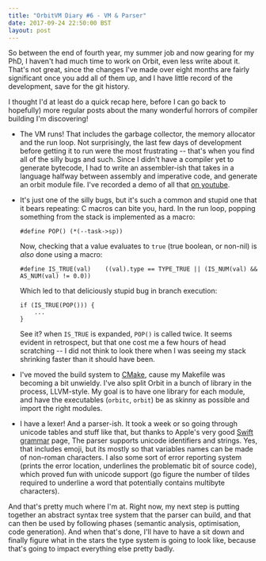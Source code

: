 ```yaml
---
title: "OrbitVM Diary #6 - VM & Parser"
date: 2017-09-24 22:50:00 BST
layout: post
---
```


So between the end of fourth year, my summer job and now gearing for my PhD, I
haven't had much time to work on Orbit, even less write about it. That's not
great, since the changes I've made over eight months are fairly significant
once you add all of them up, and I have little record of the development, save
for the git history.

I thought I'd at least do a quick recap here, before I can go back to 
hopefully) more regular posts about the many wonderful horrors of compiler
building I'm discovering!

 * The VM runs! That includes the garbage collector, the memory allocator and
   the run loop. Not surprisingly, the last few days of development before
   getting it to run were the most frustrating -- that's when you find all of
   the silly bugs and such. Since I didn't have a compiler yet to generate
   bytecode, I had to write an assembler-ish that takes in a language halfway
   between assembly and imperative code, and generate an orbit module file. I've
   recorded a demo of all that [on youtube][1].
 
 * It's just one of the silly bugs, but it's such a common and stupid one that
   it bears repeating: C macros can bite you, hard. In the run loop, popping
   something from the stack is implemented as a macro:
   
       #define POP() (*(--task->sp))

   Now, checking that a value evaluates to `true` (true boolean, or non-nil) is
   *also* done using a macro:
   
       #define IS_TRUE(val)    ((val).type == TYPE_TRUE || (IS_NUM(val) && AS_NUM(val) != 0.0))
   
   Which led to that deliciously stupid bug in branch execution:
   
       if (IS_TRUE(POP())) {
           ...
       }
       
   See it? when `IS_TRUE` is expanded, `POP()` is called twice. It seems evident
   in retrospect, but that one cost me a few hours of head scratching -- I did
   not think to look there when I was seeing my stack shrinking faster than it
   should have been.

 * I've moved the build system to [CMake][2], cause my Makefile was becoming a
   bit unwieldy. I've also split Orbit in a bunch of library in the process,
   LLVM-style. My goal is to have one library for each module, and have the
   executables (`orbitc`, `orbit`) be as skinny as possible and import the right
   modules.
   
 * I have a lexer! And a parser-ish. It took a week or so going through unicode
   tables and stuff like that, but thanks to Apple's very good
   [Swift grammar][3] page, The parser supports unicode identifiers and strings.
   Yes, that includes emoji, but its mostly so that variables names can be made
   of non-roman characters. I also some sort of error reporting system (prints
   the error location, underlines the problematic bit of source code), which
   proved fun with unicode support (go figure the number of tildes required to
   underline a word that potentially contains multibyte characters).

And that's pretty much where I'm at. Right now, my next step is putting
together an abstract syntax tree system that the parser can build, and that can
then be used by following phases (semantic analysis, optimisation, code
generation). And when that's done, I'll have to have a sit down and finally
figure what in the stars the type system is going to look like, because that's
going to impact everything else pretty badly.

 [1]: https://www.youtube.com/watch?v=3t0tb3qwjl0
 [2]: https://cmake.org
 [3]: https://developer.apple.com/library/content/documentation/Swift/Conceptual/Swift_Programming_Language/zzSummaryOfTheGrammar.html
       